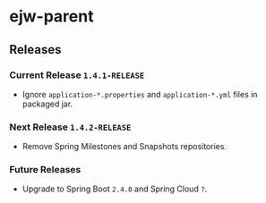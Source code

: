 # ejw-parent

## Releases

### Current Release `1.4.1-RELEASE`
                   
- Ignore `application-*.properties` and `application-*.yml` files in packaged jar.

### Next Release `1.4.2-RELEASE`

- Remove Spring Milestones and Snapshots repositories.

### Future Releases

- Upgrade to Spring Boot `2.4.0` and Spring Cloud `?`.

